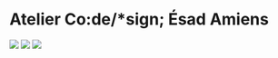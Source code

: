 Atelier Co:de/*sign; Ésad Amiens
======
![](http://http://www.v3ga.net/blog2/wp-content/uploads/2014/05/Codesign_atelier_Murmur_Tableau_01-460x345.jpg)
![](http://http://www.v3ga.net/blog2/wp-content/uploads/2014/05/Codesign_atelier_Murmur_Tableau_02-460x345.jpg)
![](http://http://www.v3ga.net/blog2/wp-content/uploads/2014/05/Codesign_atelier_Murmur_Tableau_03-460x345.jpg)